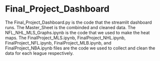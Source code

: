 # Final_Project_Dashboard
The Final_Project_Dashboard.py is the code that the streamlit dashboard runs.
The Master_Sheet is the combinded and cleaned data.
The NFL_NHL_MLS_Graphs.ipynb is the code that we used to make the heat maps.
The FinalProject_MLS.ipynb, FinalProject_NHL.ipynb, FinalProject_NFL.ipynb, FinalProject_MLB.ipynb, and FinalProject_NBA.ipynb files are the code we used to collect and clean the data for each league respectively. 

